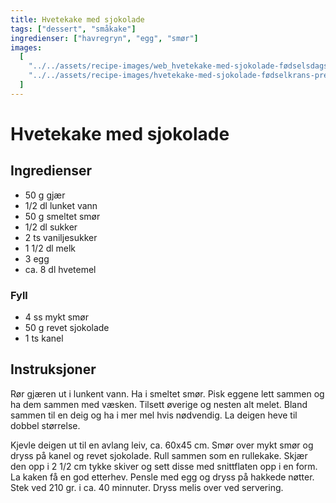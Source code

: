 ```yaml
---
title: Hvetekake med sjokolade
tags: ["dessert", "småkake"]
ingredienser: ["havregryn", "egg", "smør"]
images:
  [
    "../../assets/recipe-images/web_hvetekake-med-sjokolade-fødselsdagskrans.jpg",
    "../../assets/recipe-images/hvetekake-med-sjokolade-fødselkrans-preview.jpg",
  ]
---
```


# Hvetekake med sjokolade

## Ingredienser

- 50 g gjær
- 1/2 dl lunket vann
- 50 g smeltet smør
- 1/2 dl sukker
- 2 ts vaniljesukker
- 1 1/2 dl melk
- 3 egg
- ca. 8 dl hvetemel

### Fyll

- 4 ss mykt smør
- 50 g revet sjokolade
- 1 ts kanel

## Instruksjoner

Rør gjæren ut i lunkent vann. Ha i smeltet smør. Pisk eggene lett sammen og ha dem sammen med væsken. Tilsett øverige og nesten alt melet. Bland sammen til en deig og ha i mer mel hvis nødvendig. La deigen heve til dobbel størrelse.

Kjevle deigen ut til en avlang leiv, ca. 60x45 cm. Smør over mykt smør og dryss på kanel og revet sjokolade. Rull sammen som en rullekake. Skjær den opp i 2 1/2 cm tykke skiver og sett disse med snittflaten opp i en form. La kaken få en god etterhev. Pensle med egg og dryss på hakkede nøtter. Stek ved 210 gr. i ca. 40 minnuter. Dryss melis over ved servering.
